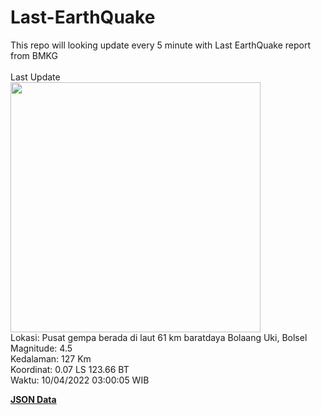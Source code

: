 # Last-EarthQuake
This repo will looking update every 5 minute with Last EarthQuake report from BMKG
<br>
<br>
Last Update
<br>
<img src="https://ews.bmkg.go.id/TEWS/data/20220410030005.mmi.jpg" width="400"/>
<br>
Lokasi: Pusat gempa berada di laut 61 km baratdaya Bolaang Uki, Bolsel <br>
Magnitude: 4.5 <br>
Kedalaman: 127 Km <br>
Koordinat: 0.07 LS 123.66 BT <br>
Waktu: 10/04/2022 03:00:05 WIB <br>

<a href="./data/data.json">**JSON Data**</a>
